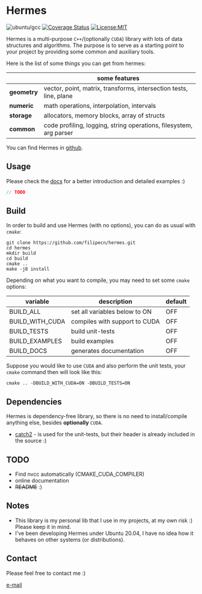 # Hermes 
![ubuntu/gcc](https://github.com/filipecn/hermes/actions/workflows/gcc_compiler.yml/badge.svg)
[![Coverage Status](https://coveralls.io/repos/github/filipecn/hermes/badge.svg?branch=main)](https://coveralls.io/github/filipecn/hermes?branch=main)
[![License:MIT](https://img.shields.io/badge/License-MIT-yellow.svg)](https://opensource.org/licenses/MIT)

Hermes is a multi-purpose `C++`/(optionally `CUDA`) library with lots of data structures and algorithms. 
The purpose is to serve as a starting point to your project by providing some common and auxiliary tools.


Here is the list of some things you can get from hermes:

|  | some features |
|--------------|--------|
| **geometry**     | vector, point, matrix, transforms, intersection tests, line, plane   |
| **numeric**     | math operations, interpolation, intervals   |
| **storage**     | allocators, memory blocks, array of structs  |
| **common**       | code profiling, logging, string operations, filesystem, arg parser   |

You can find Hermes in [github](https://github.com/filipecn/hermes).

## Usage
Please check the [docs](docs/memory.md) for a better introduction and detailed examples :)

```c++
// TODO
```

## Build

In order to build and use Hermes (with no options), you can do as usual with `cmake`:
```shell
git clone https://github.com/filipecn/hermes.git
cd hermes
mkdir build
cd build
cmake ..
make -j8 install
```

Depending on what you want to compile, you may need to set some `cmake` options:

| variable | description | default  |
|--------------|--------|-----|
| BUILD_ALL  | set all variables below to ON | OFF |
| BUILD_WITH_CUDA  | compiles with support to CUDA | OFF |
| BUILD_TESTS  | build unit-tests | OFF |
| BUILD_EXAMPLES  | build examples | OFF |
| BUILD_DOCS  | generates documentation | OFF |

Suppose you would like to use `CUDA` and also perform the unit tests, your `cmake` command then will look like this:
````shell
cmake .. -DBUILD_WITH_CUDA=ON -DBUILD_TESTS=ON
````

## Dependencies
Hermes is dependency-free library, so there is no need to install/compile anything else, besides **optionally** `CUDA`.
 - [catch2](https://github.com/catchorg/Catch2) - is used for the unit-tests, but their header is already included in the source :)


## TODO
- Find nvcc automatically (CMAKE_CUDA_COMPILER)
- online documentation
- ~~README~~ :)

## Notes
- This library is my personal lib that I use in my projects, at my own risk :) Please keep it in mind.
- I've been developing Hermes under Ubuntu 20.04, I have no idea how it behaves on other systems (or distributions).

## Contact

Please feel free to contact me :)

[e-mail](mailto:filipedecn@gmail.com)